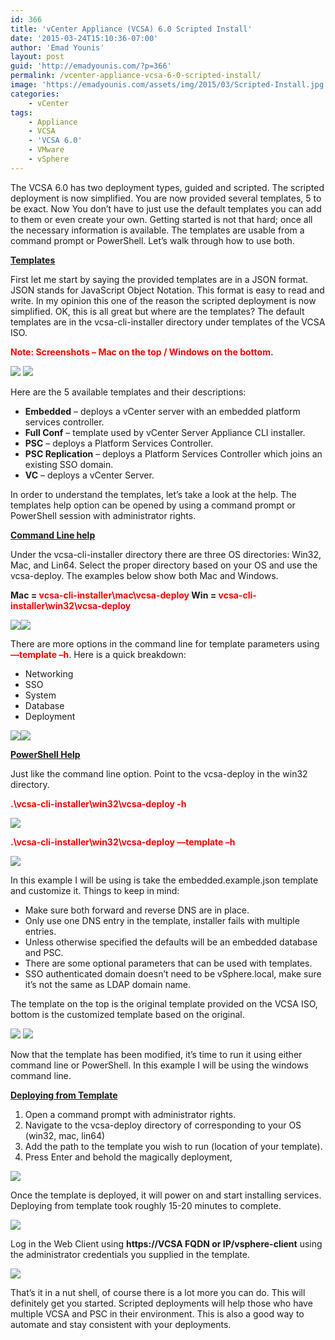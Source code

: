 ```yaml
---
id: 366
title: 'vCenter Appliance (VCSA) 6.0 Scripted Install'
date: '2015-03-24T15:10:36-07:00'
author: 'Emad Younis'
layout: post
guid: 'http://emadyounis.com/?p=366'
permalink: /vcenter-appliance-vcsa-6-0-scripted-install/
image: 'https://emadyounis.com/assets/img/2015/03/Scripted-Install.jpg'
categories:
    - vCenter
tags:
    - Appliance
    - VCSA
    - 'VCSA 6.0'
    - VMware
    - vSphere
---
```


The VCSA 6.0 has two deployment types, guided and scripted. The scripted deployment is now simplified. You are now provided several templates, 5 to be exact. Now You don’t have to just use the default templates you can add to them or even create your own. Getting started is not that hard; once all the necessary information is available. The templates are usable from a command prompt or PowerShell. Let’s walk through how to use both.

<span style="text-decoration: underline;">**Templates**</span>

First let me start by saying the provided templates are in a JSON format. JSON stands for JavaScript Object Notation. This format is easy to read and write. In my opinion this one of the reason the scripted deployment is now simplified. OK, this is all great but where are the templates? The default templates are in the vcsa-cli-installer directory under templates of the VCSA ISO.

<span style="color: #ff0000;">**Note: Screenshots – Mac on the top / Windows on the bottom.**</span>

[![](https://emadyounis.com/assets/img/2015/03/Templates.jpg?resize=767%2C330)](https://emadyounis.com/assets/img/2015/03/Templates.jpg) [![](https://emadyounis.com/assets/img/2015/03/Windows-Templates-e1426543601187.jpg?resize=767%2C534)](https://emadyounis.com/assets/img/2015/03/Windows-Templates.jpg)

Here are the 5 available templates and their descriptions:

- **Embedded** – deploys a vCenter server with an embedded platform services controller.
- **Full Conf** – template used by vCenter Server Appliance CLI installer.
- **PSC** – deploys a Platform Services Controller.
- **PSC Replication** – deploys a Platform Services Controller which joins an existing SSO domain.
- **VC** – deploys a vCenter Server.

In order to understand the templates, let’s take a look at the help. The templates help option can be opened by using a command prompt or PowerShell session with administrator rights.

<span style="text-decoration: underline;">**Command Line help**</span>

Under the vcsa-cli-installer directory there are three OS directories: Win32, Mac, and Lin64. Select the proper directory based on your OS and use the vcsa-deploy. The examples below show both Mac and Windows.

**Mac = <span style="color: #ff0000;">vcsa-cli-installer\\mac\\vcsa-deploy</span> Win = <span style="color: #ff0000;">vcsa-cli-installer\\win32\\vcsa-deploy</span>**

[![](https://emadyounis.com/assets/img/2015/03/VCSA-CMD-MAC-1.jpg?resize=1031%2C625)](https://emadyounis.com/assets/img/2015/03/VCSA-CMD-MAC-1.jpg)[![](https://emadyounis.com/assets/img/2015/03/VCSA-CMD-11.jpg?resize=1138%2C551)](https://emadyounis.com/assets/img/2015/03/VCSA-CMD-11.jpg)

There are more options in the command line for template parameters using <span style="color: #ff0000;">**––template –h**</span>. Here is a quick breakdown:

- Networking
- SSO
- System
- Database
- Deployment

[![](https://emadyounis.com/assets/img/2015/03/VCSA-CMD-MAC-2.jpg?resize=1141%2C611)](https://emadyounis.com/assets/img/2015/03/VCSA-CMD-MAC-2.jpg)[![](https://emadyounis.com/assets/img/2015/03/VCSA-CMD-TEMP.jpg?resize=1024%2C471)](https://emadyounis.com/assets/img/2015/03/VCSA-CMD-TEMP.jpg)

<span style="text-decoration: underline;">**PowerShell Help**</span>

Just like the command line option. Point to the vcsa-deploy in the win32 directory.

**<span style="color: #ff0000;">.\\vcsa-cli-installer\\win32\\vcsa-deploy -h</span>**

[![](https://emadyounis.com/assets/img/2015/03/Powershell-Help.jpg?resize=1017%2C546)](https://emadyounis.com/assets/img/2015/03/Powershell-Help.jpg)

<span style="color: #ff0000;"> **.\\vcsa-cli-installer\\win32\\vcsa-deploy ––template –h**</span>

[![](https://emadyounis.com/assets/img/2015/03/Powershell-Template-Help.jpg?resize=1015%2C526)](https://emadyounis.com/assets/img/2015/03/Powershell-Template-Help.jpg)

In this example I will be using is take the embedded.example.json template and customize it. Things to keep in mind:

- Make sure both forward and reverse DNS are in place.
- Only use one DNS entry in the template, installer fails with multiple entries.
- Unless otherwise specified the defaults will be an embedded database and PSC.
- There are some optional parameters that can be used with templates.
- SSO authenticated domain doesn’t need to be vSphere.local, make sure it’s not the same as LDAP domain name.

The template on the top is the original template provided on the VCSA ISO, bottom is the customized template based on the original.

[![](https://emadyounis.com/assets/img/2015/03/Before-Template.jpg?resize=815%2C632)](https://emadyounis.com/assets/img/2015/03/Before-Template.jpg) [![](https://emadyounis.com/assets/img/2015/03/After-Template.jpg?resize=805%2C847)](https://emadyounis.com/assets/img/2015/03/After-Template.jpg)

Now that the template has been modified, it’s time to run it using either command line or PowerShell. In this example I will be using the windows command line.

<span style="text-decoration: underline;">**Deploying from Template**</span>

1. Open a command prompt with administrator rights.
2. Navigate to the vcsa-deploy directory of corresponding to your OS (win32, mac, lin64)
3. Add the path to the template you wish to run (location of your template).
4. Press Enter and behold the magically deployment,

[![](https://emadyounis.com/assets/img/2015/03/Temp-Deploy.jpg?resize=1024%2C296)](https://emadyounis.com/assets/img/2015/03/Temp-Deploy.jpg)

Once the template is deployed, it will power on and start installing services. Deploying from template took roughly 15-20 minutes to complete.

[![](https://emadyounis.com/assets/img/2015/03/Scripted-Deploy.jpg?resize=1024%2C761)](https://emadyounis.com/assets/img/2015/03/Scripted-Deploy.jpg)

Log in the Web Client using **https://VCSA FQDN or IP/vsphere-client** using the administrator credentials you supplied in the template.

[![](https://emadyounis.com/assets/img/2015/03/Webclient.jpg?resize=1024%2C522)](https://emadyounis.com/assets/img/2015/03/Webclient.jpg)

That’s it in a nut shell, of course there is a lot more you can do. This will definitely get you started. Scripted deployments will help those who have multiple VCSA and PSC in their environment. This is also a good way to automate and stay consistent with your deployments.
